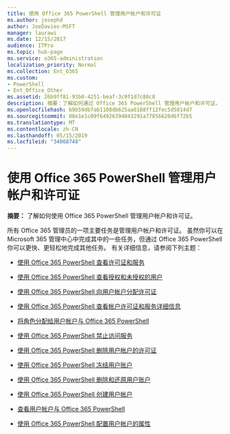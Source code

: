 ```yaml
---
title: 使用 Office 365 PowerShell 管理用户帐户和许可证
ms.author: josephd
author: JoeDavies-MSFT
manager: laurawi
ms.date: 12/15/2017
audience: ITPro
ms.topic: hub-page
ms.service: o365-administration
localization_priority: Normal
ms.collection: Ent_O365
ms.custom:
- PowerShell
- Ent_Office_Other
ms.assetid: 26b9ff81-93b0-4251-beaf-3c9f1d7c80c8
description: 摘要：了解如何通过 Office 365 PowerShell 管理用户帐户和许可证。
ms.openlocfilehash: b9b59db7ab1108db625aa6188ff12fec5d5814d7
ms.sourcegitcommit: 08e1e1c09f64926394043291a77856620d6f72b5
ms.translationtype: MT
ms.contentlocale: zh-CN
ms.lasthandoff: 05/15/2019
ms.locfileid: "34068748"
---
```

# <a name="manage-user-accounts-and-licenses-with-office-365-powershell"></a>使用 Office 365 PowerShell 管理用户帐户和许可证

 **摘要：** 了解如何使用 Office 365 PowerShell 管理用户帐户和许可证。
  
所有 Office 365 管理员的一项主要任务是管理用户帐户和许可证。 虽然你可以在 Microsoft 365 管理中心中完成其中的一些任务，但通过 Office 365 PowerShell 你可以更快、更轻松地完成其他任务。 有关详细信息，请参阅下列主题：
  
- [使用 Office 365 PowerShell 查看许可证和服务](view-licenses-and-services-with-office-365-powershell.md)
    
- [使用 Office 365 PowerShell 查看授权和未授权的用户](view-licensed-and-unlicensed-users-with-office-365-powershell.md)
    
- [使用 Office 365 PowerShell 向用户帐户分配许可证](assign-licenses-to-user-accounts-with-office-365-powershell.md)
    
- [使用 Office 365 PowerShell 查看帐户许可证和服务详细信息](view-account-license-and-service-details-with-office-365-powershell.md)
    
- [将角色分配给用户帐户与 Office 365 PowerShell](assign-roles-to-user-accounts-with-office-365-powershell.md)
    
- [使用 Office 365 PowerShell 禁止访问服务](disable-access-to-services-with-office-365-powershell.md)
    
- [使用 Office 365 PowerShell 删除用户帐户的许可证](remove-licenses-from-user-accounts-with-office-365-powershell.md)
    
- [使用 Office 365 PowerShell 冻结用户账户](block-user-accounts-with-office-365-powershell.md)
    
- [使用 Office 365 PowerShell 删除和还原用户账户](delete-and-restore-user-accounts-with-office-365-powershell.md)
    
- [使用 Office 365 PowerShell 创建用户帐户](create-user-accounts-with-office-365-powershell.md)
    
- [查看用户帐户与 Office 365 PowerShell](view-user-accounts-with-office-365-powershell.md)
    
- [使用 Office 365 PowerShell 配置用户帐户的属性](configure-user-account-properties-with-office-365-powershell.md)
    

